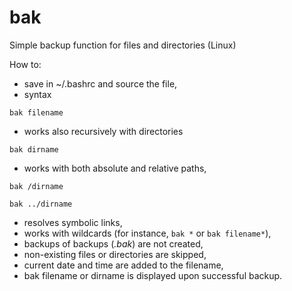 # bak
Simple backup function for files and directories (Linux)

How to:
- save in ~/.bashrc and source the file,
- syntax

`bak filename`

- works also recursively with directories

`bak dirname`

- works with both absolute and relative paths,

`bak /dirname`

`bak ../dirname`

- resolves symbolic links,
- works with wildcards (for instance, `bak *` or `bak filename*`),
- backups of backups (*.bak*) are not created,
- non-existing files or directories are skipped,
- current date and time are added to the filename,
- bak filename or dirname is displayed upon successful backup.

